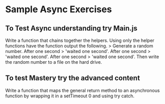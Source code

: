 # Sample Async Exercises

## To Test Async understanding try Main.js
Write a function that chains together the helpers. Using only the helper functions have the function output the following. 
                 > Generate a random number. 
After one second > 'waited one second'. 
After one second > 'waited one second'. 
After one second > 'waited one second'. 
Then write the random number to a file on the hard drive. 



## To test Mastery try the advanced content
Write a function that maps the general return method to an asynchronous function by wrapping it in a setTimeout 0 and using try catch. 
